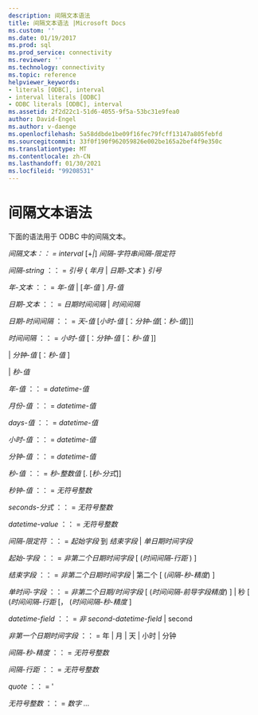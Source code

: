 ```yaml
---
description: 间隔文本语法
title: 间隔文本语法 |Microsoft Docs
ms.custom: ''
ms.date: 01/19/2017
ms.prod: sql
ms.prod_service: connectivity
ms.reviewer: ''
ms.technology: connectivity
ms.topic: reference
helpviewer_keywords:
- literals [ODBC], interval
- interval literals [ODBC]
- ODBC literals [ODBC], interval
ms.assetid: 2f2d22c1-51d6-4055-9f5a-53bc31e9fea0
author: David-Engel
ms.author: v-daenge
ms.openlocfilehash: 5a58ddbde1be09f16fec79fcff13147a805febfd
ms.sourcegitcommit: 33f0f190f962059826e002be165a2bef4f9e350c
ms.translationtype: MT
ms.contentlocale: zh-CN
ms.lasthandoff: 01/30/2021
ms.locfileid: "99208531"
---
```

# <a name="interval-literal-syntax"></a>间隔文本语法
下面的语法用于 ODBC 中的间隔文本。  
  
 *间隔文本：： = interval* [+*&#124;*] *间隔-字符串间隔-限定符*  
  
 *间隔-string* ：： = *引号* { *年月* &#124; *日期-文本* } *引号*  
  
 *年-文本* ：： = *年-值* &#124; [*年-值* ] *月-值*  
  
 *日期-文本* ：： = *日期时间间隔* &#124; *时间间隔*  
  
 *日期-时间间隔* ：： = *天-值* [*小时-值* [：*分钟-值*[：*秒-值*]]]  
  
 *时间间隔* ：： = *小时-值* [：*分钟-值* [：*秒-值* ]]  
  
 &#124; *分钟-值* [：*秒-值* ]  
  
 &#124; *秒-值*  
  
 *年-值* ：： = *datetime-值*  
  
 *月份-值* ：： = *datetime-值*  
  
 *days-值* ：： = *datetime-值*  
  
 *小时-值* ：： = *datetime-值*  
  
 *分钟-值* ：： = *datetime-值*  
  
 *秒-值* ：： = *秒-整数值* [. [*秒-分式*]]  
  
 *秒钟-值* ：： = *无符号整数*  
  
 *seconds-分式* ：： = *无符号整数*  
  
 *datetime-value* ：： = *无符号整数*  
  
 *间隔-限定符* ：： = *起始字段* 到 *结束字段* &#124; *单日期时间字段*  
  
 *起始-字段* ：： = *非第二个日期时间字段* [ (*时间间隔-行距* ) ]  
  
 *结束字段* ：： = *非第二个日期时间字段* &#124; 第二个 [ (*间隔-秒-精度*) ]  
  
 *单时间-字段* ：： = *非第二个日期/时间字段* [ (*时间间隔-前导字段精度*) ] &#124; 秒 [ (*时间间隔-行距* [， (*时间间隔-秒-精度* ]  
  
 *datetime-field* ：： = *非 second-datetime-field* &#124; second  
  
 *非第一个日期时间字段* ：： = 年 &#124; 月 &#124; 天 &#124; 小时 &#124; 分钟  
  
 *间隔-秒-精度* ：： = *无符号整数*  
  
 *间隔-行距* ：： = *无符号整数*  
  
 *quote* ：： = '  
  
 *无符号整数* ：： = *数字 ...*
